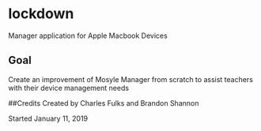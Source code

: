 # lockdown
Manager application for Apple Macbook Devices


## Goal
Create an improvement of Mosyle Manager from scratch to assist teachers with their device management needs



##Credits
Created by Charles Fulks and Brandon Shannon

Started January 11, 2019